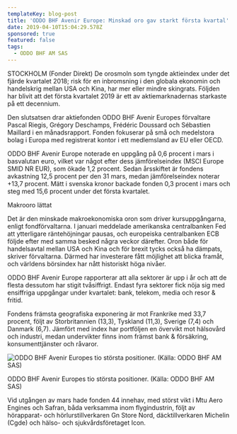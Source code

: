 ```yaml
---
templateKey: blog-post
title: 'ODDO BHF Avenir Europe: Minskad oro gav starkt första kvartal'
date: 2019-04-10T15:04:29.578Z
sponsored: true
featured: false
tags:
  - ODDO BHF AM SAS
---
```

STOCKHOLM (Fonder Direkt) De orosmoln som tyngde aktieindex under det fjärde kvartalet 2018; risk för en inbromsning i den globala ekonomin och handelskrig mellan USA och Kina, har mer eller mindre skingrats. Följden har blivit att det första kvartalet 2019 är ett av aktiemarknadernas starkaste på ett decennium.



Den slutsatsen drar aktiefonden ODDO BHF Avenir Europes förvaltare Pascal Riegis, Grégory Deschamps, Frédéric Doussard och Sébastien Maillard i en månadsrapport. Fonden fokuserar på små och medelstora bolag i Europa med registrerat kontor i ett medlemsland av EU eller OECD.



ODDO BHF Avenir Europe noterade en uppgång på 0,6 procent i mars i basvalutan euro, vilket var något efter dess jämförelseindex (MSCI Europe SMID NR EUR), som ökade 1,2 procent. Sedan årsskiftet är fondens avkastning 12,5 procent per den 31 mars, medan jämförelseindex noterar +13,7 procent. Mätt i svenska kronor backade fonden 0,3 procent i mars och steg med 15,6 procent under det första kvartalet.



Makrooro lättat



Det är den minskade makroekonomiska oron som driver kursuppgångarna, enligt fondförvaltarna. I januari meddelade amerikanska centralbanken Fed att ytterligare räntehöjningar pausas, och europeiska centralbanken ECB följde efter med samma besked några veckor därefter. Oron både för handelsavtal mellan USA och Kina och för brexit tycks också ha dämpats, skriver förvaltarna. Därmed har investerare fått möjlighet att blicka framåt, och världens börsindex har nått historiskt höga nivåer.



ODDO BHF Avenir Europe rapporterar att alla sektorer är upp i år och att de flesta dessutom har stigit tvåsiffrigt. Endast fyra sektorer fick nöja sig med ensiffriga uppgångar under kvartalet: bank, telekom, media och resor & fritid.



Fondens främsta geografiska exponering är mot Frankrike med 33,7 procent, följt av Storbritannien (13,3), Tyskland (11,3), Sverige (7,4) och Danmark (6,7). Jämfört med index har portföljen en övervikt mot hälsovård och industri, medan undervikter finns inom främst bank & försäkring, konsumenttjänster och råvaror.

![ODDO BHF Avenir Europes tio största positioner. (Källa: ODDO BHF AM SAS)](/img/oddo10apr3.png)

<span class="image-caption">ODDO BHF Avenir Europes tio största positioner. (Källa: ODDO BHF AM SAS)</span>

Vid utgången av mars hade fonden 44 innehav, med störst vikt i Mtu Aero Engines och Safran, båda verksamma inom flygindustrin, följt av hörapparat- och hörlurstillverkaren Gn Store Nord, däcktillverkaren Michelin (Cgde) och hälso- och sjukvårdsföretaget Icon.
